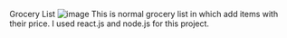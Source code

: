 Grocery List
![image](https://github.com/user-attachments/assets/0e30fb02-79a4-4dd3-bc19-c69578d49b58)
This is normal grocery list in which add items with their price. I used react.js and node.js for this project.
